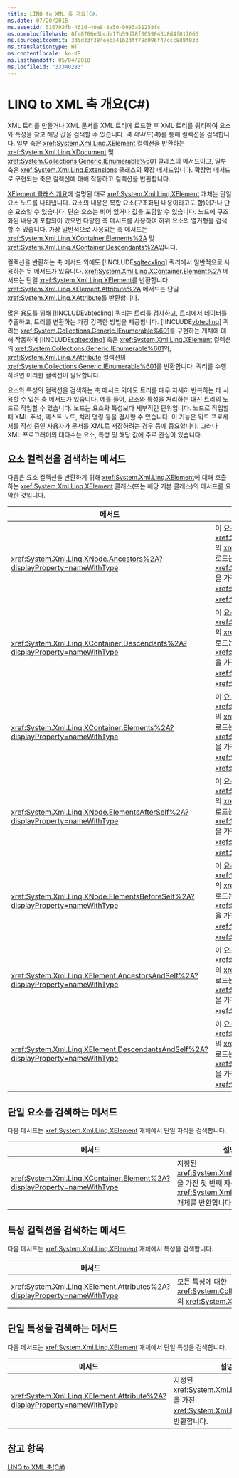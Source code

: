 ```yaml
---
title: LINQ to XML 축 개요(C#)
ms.date: 07/20/2015
ms.assetid: 516792fb-461d-40a8-8a50-9993a51258fc
ms.openlocfilehash: 0fe8766e3bcde17b59d78f0659043b8d4f017066
ms.sourcegitcommit: 3d5d33f384eeba41b2dff79d096f47ccc8d8f03d
ms.translationtype: HT
ms.contentlocale: ko-KR
ms.lasthandoff: 05/04/2018
ms.locfileid: "33340283"
---
```

# <a name="linq-to-xml-axes-overview-c"></a>LINQ to XML 축 개요(C#)
XML 트리를 만들거나 XML 문서를 XML 트리에 로드한 후 XML 트리를 쿼리하여 요소와 특성을 찾고 해당 값을 검색할 수 있습니다. *축 메서드*(*축*)를 통해 컬렉션을 검색합니다. 일부 축은 <xref:System.Xml.Linq.XElement> 컬렉션을 반환하는 <xref:System.Xml.Linq.XDocument> 및 <xref:System.Collections.Generic.IEnumerable%601> 클래스의 메서드이고, 일부 축은 <xref:System.Xml.Linq.Extensions> 클래스의 확장 메서드입니다. 확장명 메서드로 구현되는 축은 컬렉션에 대해 작동하고 컬렉션을 반환합니다.  
  
 [XElement 클래스 개요](http://msdn.microsoft.com/library/d35180fe-7016-4895-9bfc-ba1e3f7875ec)에 설명된 대로 <xref:System.Xml.Linq.XElement> 개체는 단일 요소 노드를 나타냅니다. 요소의 내용은 복합 요소(구조화된 내용이라고도 함)이거나 단순 요소일 수 있습니다. 단순 요소는 비어 있거나 값을 포함할 수 있습니다. 노드에 구조화된 내용이 포함되어 있으면 다양한 축 메서드를 사용하여 하위 요소의 열거형을 검색할 수 있습니다. 가장 일반적으로 사용되는 축 메서드는 <xref:System.Xml.Linq.XContainer.Elements%2A> 및 <xref:System.Xml.Linq.XContainer.Descendants%2A>입니다.  
  
 컬렉션을 반환하는 축 메서드 외에도 [!INCLUDE[sqltecxlinq](~/includes/sqltecxlinq-md.md)] 쿼리에서 일반적으로 사용하는 두 메서드가 있습니다. <xref:System.Xml.Linq.XContainer.Element%2A> 메서드는 단일 <xref:System.Xml.Linq.XElement>를 반환합니다. <xref:System.Xml.Linq.XElement.Attribute%2A> 메서드는 단일 <xref:System.Xml.Linq.XAttribute>를 반환합니다.  
  
 많은 용도를 위해 [!INCLUDE[vbteclinq](~/includes/vbteclinq-md.md)] 쿼리는 트리를 검사하고, 트리에서 데이터를 추출하고, 트리를 변환하는 가장 강력한 방법을 제공합니다. [!INCLUDE[vbteclinq](~/includes/vbteclinq-md.md)] 쿼리는 <xref:System.Collections.Generic.IEnumerable%601>를 구현하는 개체에 대해 작동하며 [!INCLUDE[sqltecxlinq](~/includes/sqltecxlinq-md.md)] 축은 <xref:System.Xml.Linq.XElement> 컬렉션의 <xref:System.Collections.Generic.IEnumerable%601>와, <xref:System.Xml.Linq.XAttribute> 컬렉션의 <xref:System.Collections.Generic.IEnumerable%601>를 반환합니다. 쿼리를 수행하려면 이러한 컬렉션이 필요합니다.  
  
 요소와 특성의 컬렉션을 검색하는 축 메서드 외에도 트리를 매우 자세히 반복하는 데 사용할 수 있는 축 메서드가 있습니다. 예를 들어, 요소와 특성을 처리하는 대신 트리의 노드로 작업할 수 있습니다. 노드는 요소와 특성보다 세부적인 단위입니다. 노드로 작업할 때 XML 주석, 텍스트 노드, 처리 명령 등을 검사할 수 있습니다. 이 기능은 워드 프로세서를 작성 중인 사용자가 문서를 XML로 저장하려는 경우 등에 중요합니다. 그러나 XML 프로그래머의 대다수는 요소, 특성 및 해당 값에 주로 관심이 있습니다.  
  
## <a name="methods-for-retrieving-a-collection-of-elements"></a>요소 컬렉션을 검색하는 메서드  
 다음은 요소 컬렉션을 반환하기 위해 <xref:System.Xml.Linq.XElement>에 대해 호출하는 <xref:System.Xml.Linq.XElement> 클래스(또는 해당 기본 클래스)의 메서드를 요약한 것입니다.  
  
|메서드|설명|  
|------------|-----------------|  
|<xref:System.Xml.Linq.XNode.Ancestors%2A?displayProperty=nameWithType>|이 요소의 상위 요소에 대한 <xref:System.Collections.Generic.IEnumerable%601>의 <xref:System.Xml.Linq.XElement>을 반환합니다. 오버로드는 지정된 <xref:System.Collections.Generic.IEnumerable%601>을 가진 상위 요소에 대한 <xref:System.Xml.Linq.XElement>의 <xref:System.Xml.Linq.XName>을 반환합니다.|  
|<xref:System.Xml.Linq.XContainer.Descendants%2A?displayProperty=nameWithType>|이 요소의 하위 요소에 대한 <xref:System.Collections.Generic.IEnumerable%601>의 <xref:System.Xml.Linq.XElement>을 반환합니다. 오버로드는 지정된 <xref:System.Collections.Generic.IEnumerable%601>을 가진 하위 요소에 대한 <xref:System.Xml.Linq.XElement>의 <xref:System.Xml.Linq.XName>을 반환합니다.|  
|<xref:System.Xml.Linq.XContainer.Elements%2A?displayProperty=nameWithType>|이 요소의 자식 요소에 대한 <xref:System.Collections.Generic.IEnumerable%601>의 <xref:System.Xml.Linq.XElement>을 반환합니다. 오버로드는 지정된 <xref:System.Collections.Generic.IEnumerable%601>을 가진 자식 요소에 대한 <xref:System.Xml.Linq.XElement>의 <xref:System.Xml.Linq.XName>을 반환합니다.|  
|<xref:System.Xml.Linq.XNode.ElementsAfterSelf%2A?displayProperty=nameWithType>|이 요소 뒤에 나오는 요소에 대한 <xref:System.Collections.Generic.IEnumerable%601>의 <xref:System.Xml.Linq.XElement>을 반환합니다. 오버로드는 지정된 <xref:System.Collections.Generic.IEnumerable%601>을 가진 이 요소 뒤에 나오는 요소에 대한 <xref:System.Xml.Linq.XElement>의 <xref:System.Xml.Linq.XName>을 반환합니다.|  
|<xref:System.Xml.Linq.XNode.ElementsBeforeSelf%2A?displayProperty=nameWithType>|이 요소 앞에 나오는 요소에 대한 <xref:System.Collections.Generic.IEnumerable%601>의 <xref:System.Xml.Linq.XElement>을 반환합니다. 오버로드는 지정된 <xref:System.Collections.Generic.IEnumerable%601>을 가진 이 요소 앞에 나오는 요소에 대한 <xref:System.Xml.Linq.XElement>의 <xref:System.Xml.Linq.XName>을 반환합니다.|  
|<xref:System.Xml.Linq.XElement.AncestorsAndSelf%2A?displayProperty=nameWithType>|이 요소와 해당 상위 요소에 대한 <xref:System.Collections.Generic.IEnumerable%601>의 <xref:System.Xml.Linq.XElement>을 반환합니다. 오버로드는 지정된 <xref:System.Collections.Generic.IEnumerable%601>을 가진 요소에 대한 <xref:System.Xml.Linq.XElement>의 <xref:System.Xml.Linq.XName>을 반환합니다.|  
|<xref:System.Xml.Linq.XElement.DescendantsAndSelf%2A?displayProperty=nameWithType>|이 요소와 해당 하위 요소에 대한 <xref:System.Collections.Generic.IEnumerable%601>의 <xref:System.Xml.Linq.XElement>을 반환합니다. 오버로드는 지정된 <xref:System.Collections.Generic.IEnumerable%601>을 가진 요소에 대한 <xref:System.Xml.Linq.XElement>의 <xref:System.Xml.Linq.XName>을 반환합니다.|  
  
## <a name="method-for-retrieving-a-single-element"></a>단일 요소를 검색하는 메서드  
 다음 메서드는 <xref:System.Xml.Linq.XElement> 개체에서 단일 자식을 검색합니다.  
  
|메서드|설명|  
|------------|-----------------|  
|<xref:System.Xml.Linq.XContainer.Element%2A?displayProperty=nameWithType>|지정된 <xref:System.Xml.Linq.XElement>을 가진 첫 번째 자식 <xref:System.Xml.Linq.XName> 개체를 반환합니다.|  
  
## <a name="method-for-retrieving-a-collection-of-attributes"></a>특성 컬렉션을 검색하는 메서드  
 다음 메서드는 <xref:System.Xml.Linq.XElement> 개체에서 특성을 검색합니다.  
  
|메서드|설명|  
|------------|-----------------|  
|<xref:System.Xml.Linq.XElement.Attributes%2A?displayProperty=nameWithType>|모든 특성에 대한 <xref:System.Collections.Generic.IEnumerable%601>의 <xref:System.Xml.Linq.XAttribute>을 반환합니다.|  
  
## <a name="method-for-retrieving-a-single-attribute"></a>단일 특성을 검색하는 메서드  
 다음 메서드는 <xref:System.Xml.Linq.XElement> 개체에서 단일 특성을 검색합니다.  
  
|메서드|설명|  
|------------|-----------------|  
|<xref:System.Xml.Linq.XElement.Attribute%2A?displayProperty=nameWithType>|지정된 <xref:System.Xml.Linq.XAttribute>을 가진 <xref:System.Xml.Linq.XName>를 반환합니다.|  
  
## <a name="see-also"></a>참고 항목  
 [LINQ to XML 축(C#)](../../../../csharp/programming-guide/concepts/linq/linq-to-xml-axes.md)
